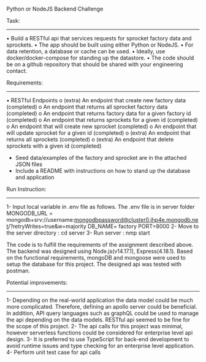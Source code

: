 Python or NodeJS Backend Challenge

Task:
_________________
•	Build a RESTful api that services requests for sprocket factory data and sprockets.
•	The app should be built using either Python or NodeJS.
•	For data retention, a database or cache can be used.
•	Ideally, use docker/docker-compose for standing up the datastore.
•	The code should be on a github repository that should be shared with your engineering contact.

Requirements:
_________________
•	RESTful Endpoints
o   (extra) An endpoint that create new factory data (completed)
o	An endpoint that returns all sprocket factory data (completed)
o	An endpoint that returns factory data for a given factory id (completed)
o	An endpoint that returns sprockets for a given id (completed)
o	An endpoint that will create new sprocket (completed)
o	An endpoint that will update sprocket for a given id (completed)
o   (extra) An endpoint that returns all sprockets (completed)
o   (extra) An endpoint that delete sprockets with a given id (completed)
   -  Seed data/examples of the factory and sprocket are in the attached JSON files
   -  Include a README with instructions on how to stand up the database and application


Run Instruction:
_________________
1- Input local variable in .env file as follows. The .env file is in server folder
    MONGODB_URL = mongodb+srv://username:mongodbpassword@cluster0.jhp4e.mongodb.net/?retryWrites=true&w=majority
    DB_NAME= factory
    PORT=8000
2- Move to the server directory : cd server 
3- Run server : nmp start 

The code is to fulfill the requirements of the assignment described above. 
The backend was designed using Node.js(v14.17.1), Express(4.18.1). Based on the functional requirements, mongoDB and mongoose were used to setup the database for this project. The designed api was tested with postman. 


Potential improvements:
_______________________

1- Depending on the real-world application the data model could be much more complicated. Therefore, defining an  apollo server could be beneficial. In addition, API query languages such as graphQL could be used to manage the api depending on the data models. RESTful api seemed to be fine for the scope of this project.
2- The api calls for this project was minimal, however serverless functions could be considered for enterprise level api design. 
3- It is preferred to use TypeScript for back-end development to avoid runtime issues and type checking for an enterprise level application.
4- Perform unit test case for api calls



